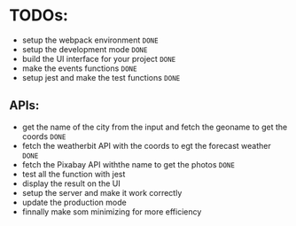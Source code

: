 # TODOs:
- setup the webpack environment ``DONE``
- setup the development mode ``DONE``
- build the UI interface for your project ``DONE``
- make the events functions ``DONE``
- setup jest and make the test functions ``DONE``
## APIs:
  - get the name of the city from the input and fetch the geoname to get the coords ``DONE``
  - fetch the weatherbit API with the coords to egt the forecast weather ``DONE``
  - fetch the Pixabay API withthe name to get the photos ``DONE``
- test all the function with jest
- display the result on the UI 
- setup the server and make it work correctly
- update the production mode
- finnally make som minimizing for more efficiency 